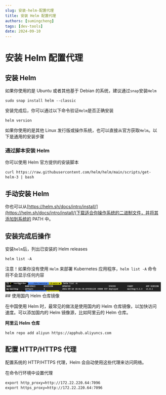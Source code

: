 ```yaml
---
slug: 安装-helm-配置代理
title: 安装 Helm 配置代理
authors: [sumingcheng]
tags: [dev-tools]
date: 2024-09-10
---
```


# 安装 Helm 配置代理

## 安装 Helm

如果你使用的是 Ubuntu 或者其他基于 Debian 的系统，建议通过`snap`安装`Helm`

```
sudo snap install helm --classic
```

安装完成后，你可以通过以下命令验证`Helm`是否正确安装

```
helm version
```

如果你使用的是其他 Linux 发行版或操作系统，也可以直接从官方获取`Helm`。以下是通用的安装步骤

### 通过脚本安装 Helm

你可以使用 Helm 官方提供的安装脚本

```
curl https://raw.githubusercontent.com/helm/helm/main/scripts/get-helm-3 | bash
```

## 手动安装 Helm

你也可以从[https://helm.sh/docs/intro/install/](https://helm.sh/docs/intro/install/)下载适合你操作系统的二进制文件，并将其添加到系统的 PATH 中。

## 安装完成后操作

安装`helm`后，列出已安装的 Helm releases

```
helm list -A
```

注意！如果你没有使用 `Helm` 来部署 Kubernetes 应用程序，`helm list -A` 命令将不会显示任何内容

![ad29a4a4f102a8b0bec7f5400d2d12a3](../image/ad29a4a4f102a8b0bec7f5400d2d12a3.jpg)## 使用国内 Helm 仓库镜像

在中国使用 Helm 时，最常见的做法是使用国内的 Helm 仓库镜像，以加快访问速度。可以添加国内的 Helm 镜像源，比如阿里云的 Helm 仓库。

**阿里云 Helm 仓库**

```
helm repo add aliyun https://apphub.aliyuncs.com
```

## 配置 HTTP/HTTPS 代理

配置系统的 HTTP/HTTPS 代理，Helm 会自动使用这些代理来访问网络。

在命令行环境中设置代理

```
export http_proxy=http://172.22.220.64:7096
export https_proxy=http://172.22.220.64:7096
```
